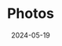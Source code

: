 ---
title: 'Photos'
date: 2024-05-19
type: landing

design:
  # Section spacing
  spacing: '5rem'

sections:
  - block: collection
    id: photos
    content:
      title: Photos
      count: 9
      filters:
        folders:
          - photo
    design:
      view: article-grid
      columns: 3
---